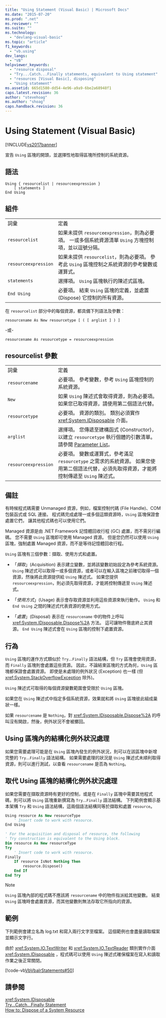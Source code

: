 ```yaml
---
title: "Using Statement (Visual Basic) | Microsoft Docs"
ms.date: "2015-07-20"
ms.prod: ".net"
ms.reviewer: ""
ms.suite: ""
ms.technology: 
  - "devlang-visual-basic"
ms.topic: "article"
f1_keywords: 
  - "vb.using"
dev_langs: 
  - "VB"
helpviewer_keywords: 
  - "resource disposal"
  - "Try...Catch...Finally statements, equivalent to Using statement"
  - "resources [Visual Basic], disposing"
  - "Using statement"
ms.assetid: 665d1580-dd54-4e96-a9a9-6be2a68948f1
caps.latest.revision: 36
author: "stevehoag"
ms.author: "shoag"
caps.handback.revision: 36
---
```

# Using Statement (Visual Basic)
[!INCLUDE[vs2017banner](../../../visual-basic/includes/vs2017banner.md)]

宣告 `Using` 區塊的開頭，並選擇性地取得區塊所控制的系統資源。  
  
## 語法  
  
```  
Using { resourcelist | resourceexpression }  
    [ statements ]  
End Using  
```  
  
## 組件  
  
|||  
|-|-|  
|詞彙|定義|  
|`resourcelist`|如果未提供 `resourceexpression`，則為必要項。  一或多個系統資源清單 `Using` 方塊控制項，並以逗號分隔。|  
|`resourceexpression`|如果未提供 `resourcelist`，則為必要項。  參考此 `Using` 區塊控制之系統資源的參考變數或運算式。|  
|`statements`|選擇項。  `Using` 區塊執行的陳述式區塊。|  
|`End Using`|必要項。  結束 `Using` 區塊的定義，並處置 \(Dispose\) 它控制的所有資源。|  
  
 在 `resourcelist` 部分中的每個資源，都具備下列語法及參數：  
  
 `resourcename As New resourcetype [ ( [ arglist ] ) ]`  
  
 \-或\-  
  
 `resourcename As resourcetype = resourceexpression`  
  
## resourcelist 參數  
  
|||  
|-|-|  
|詞彙|定義|  
|`resourcename`|必要項。  參考變數，參考 `Using` 區塊控制的系統資源。|  
|`New`|如果 `Using` 陳述式會取得資源，則為必要項。  如果您已取得資源，請使用第二個語法代替。|  
|`resourcetype`|必要項。  資源的類別。  類別必須實作 <xref:System.IDisposable> 介面。|  
|`arglist`|選擇項。  您傳遞至建構函式 \(Constructor\)，以建立 `resourcetype` 執行個體的引數清單。  請參閱 [Parameter List](../../../visual-basic/language-reference/statements/parameter-list.md)。|  
|`resourceexpression`|必要項。  變數或運算式，參考滿足 `resourcetype` 之需求的系統資源。  如果您使用第二個語法代替，必須先取得資源，才能將控制傳遞至 `Using` 陳述式。|  
  
## 備註  
 有時候程式碼需要 Unmanaged 資源，例如，檔案控制代碼 \(File Handle\)、COM 包裝函式或 SQL 連接。  程式碼完成處理一或多個這類資源時，`Using` 區塊保證會處置它們，  讓其他程式碼也可以使用它們。  
  
 Managed 資源是由 .NET Framework 記憶體回收行程 \(GC\) 處置，而不需另行編碼。  您不需要 `Using` 區塊即可使用 Managed 資源。  但是您仍然可以使用 `Using` 區塊，強制處置 Managed 資源，而不是等待記憶體回收行程。  
  
 `Using` 區塊有三個參數：擷取、使用方式和處置。  
  
-   「*擷取*」\(Acquisition\) 表示建立變數，並將該變數初始設定為參考系統資源。  `Using` 陳述式可以取得一或多個資源，或者可以在輸入區塊之前確切取得一個資源，然後將此資源提供給 `Using` 陳述式。  如果您提供 `resourceexpression`，則必須先取得資源，才能將控制傳遞至 `Using` 陳述式。  
  
-   「*使用方式*」\(Usage\) 表示會存取資源並利用這些資源來執行動作。  `Using` 和 `End Using` 之間的陳述式代表資源的使用方式。  
  
-   「*處置*」\(Disposal\) 表示在 `resourcename` 中的物件上呼叫 <xref:System.IDisposable.Dispose%2A> 方法。  這可讓物件徹底終止其資源。  `End Using` 陳述式會在 `Using` 區塊的控制下處置資源。  
  
## 行為  
 `Using` 區塊的運作方式類似於 `Try`...`Finally` 語法結構，但 `Try` 區塊會使用資源，而 `Finally` 區塊則會處置這些資源。  因此，不論結束區塊的方式為何，`Using` 區塊都保證會處置資源。  即使是未處理的例外狀況 \(Exception\) 也一樣 \(但 <xref:System.StackOverflowException> 除外\)。  
  
 `Using` 陳述式可取得的每個資源變數範圍會受限於 `Using` 區塊。  
  
 如果您在 `Using` 陳述式中指定多個系統資源，效果就和將 `Using` 區塊彼此組成巢狀一樣。  
  
 如果 `resourcename` 是 `Nothing`，對 <xref:System.IDisposable.Dispose%2A> 的呼叫沒有開啟，然後，例外狀況不會被擲回。  
  
## Using 區塊內的結構化例外狀況處理  
 如果您需要處理可能是在 `Using` 區塊內發生的例外狀況，則可以在該區塊中新增完整的 `Try`...`Finally` 語法結構。  如果需要處理的狀況是 `Using` 陳述式未順利取得資源，則可以進行測試，以查看 `resourcename` 是否為 `Nothing`。  
  
## 取代 Using 區塊的結構化例外狀況處理  
 如果您需要在擷取資源時有更好的控制，或是在 `Finally` 區塊中需要其他程式碼，則可以將 `Using` 區塊重新撰寫為 `Try`...`Finally` 語法結構。  下列範例會顯示基本架構 `Try` 和 `Using` 語法結構，這兩個語法結構同等於擷取和處置 `resource`。  
  
```vb  
Using resource As New resourceType   
    ' Insert code to work with resource.  
End Using  
  
' For the acquisition and disposal of resource, the following  
' Try construction is equivalent to the Using block.  
Dim resource As New resourceType  
Try   
    ' Insert code to work with resource.  
Finally   
    If resource IsNot Nothing Then  
        resource.Dispose()   
    End If  
End Try   
```  
  
> [!NOTE]
>  `Using` 區塊內部的程式碼不應該將 `resourcename` 中的物件指派給其他變數。  結束 `Using` 區塊時會處置資源，而其他變數則無法存取它所指向的資源。  
  
## 範例  
 下列範例會建立名為 log.txt 和寫入兩行文字至檔案。  這個範例也會盡量讀取檔案並顯示文字行。  
  
 由於 <xref:System.IO.TextWriter> 和 <xref:System.IO.TextReader> 類別實作介面 <xref:System.IDisposable> ，程式碼可以使用 `Using` 陳述式確保檔案在寫入和讀取作業之後正常關閉。  
  
 [!code-vb[VbVbalrStatements#50](../../../visual-basic/language-reference/error-messages/codesnippet/visualbasic/using-statement_1.vb)]  
  
## 請參閱  
 <xref:System.IDisposable>   
 [Try...Catch...Finally Statement](../../../visual-basic/language-reference/statements/try-catch-finally-statement.md)   
 [How to: Dispose of a System Resource](../../../visual-basic/programming-guide/language-features/control-flow/how-to-dispose-of-a-system-resource.md)